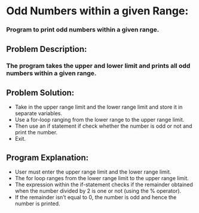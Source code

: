 # Odd Numbers within a given Range:
### Program to print odd numbers within a given range.

## Problem Description: 
### The program takes the upper and lower limit and prints all odd numbers within a given range.

## Problem Solution:
- Take in the upper range limit and the lower range limit and store it in separate variables.
- Use a for-loop ranging from the lower range to the upper range limit.
- Then use an if statement if check whether the number is odd or not and print the number.
- Exit.

## Program Explanation:
- User must enter the upper range limit and the lower range limit.
- The for loop ranges from the lower range limit to the upper range limit.
- The expression within the if-statement checks if the remainder obtained when the number divided by 2 is one or not (using the % operator).
- If the remainder isn’t equal to 0, the number is odd and hence the number is printed.
